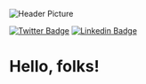 ![Header Picture](https://pbs.twimg.com/profile_banners/1059607103470395392/1598854114/1500x500)

[![Twitter Badge](https://img.shields.io/badge/-nferdazel-1ca0f1?style=flat-square&logo=twitter&logoColor=white&link=https://twitter.com/nferdazel)](https://twitter.com/nferdazel) [![Linkedin Badge](https://img.shields.io/badge/-Fredianto-blue?style=flat-square&logo=Linkedin&logoColor=white&link=https://www.linkedin.com/in/fredianto//)](https://www.linkedin.com/in/fredianto/)

# Hello, folks!

